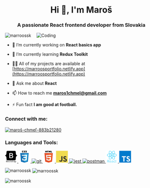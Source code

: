 

<h1 align="center">Hi 👋, I'm Maroš</h1>
<h3 align="center">A passionate React frontend developer from Slovakia</h3>
<img align="right" alt="Coding" width="400" src="https://img.freepik.com/free-vector/coding-concept-illustration_114360-1155.jpg?w=740&t=st=1687978428~exp=1687979028~hmac=5bb58afbd17460c2543db8860b842955376bd09faaac4e31aacc607d6d6ffcc1">

<p align="left"> <img src="https://komarev.com/ghpvc/?username=marroossk&label=Profile%20views&color=0e75b6&style=flat" alt="marroossk" /> </p>

- 🔭 I’m currently working on **React basics app**

- 🌱 I’m currently learning **Redux Toolkit**

- 👨‍💻 All of my projects are available at [https://marroosportfolio.netlify.app](https://marroosportfolio.netlify.app)

- 💬 Ask me about **React**

- 📫 How to reach me **maros1chmel@gmail.com**

- ⚡ Fun fact **I am good at football.**

<h3 align="left">Connect with me:</h3>
<p align="left">
<a href="https://linkedin.com/in/maroš-chmeľ-883b21280" target="blank"><img align="center" src="https://raw.githubusercontent.com/rahuldkjain/github-profile-readme-generator/master/src/images/icons/Social/linked-in-alt.svg" alt="maroš-chmeľ-883b21280" height="30" width="40" /></a>
</p>

<h3 align="left">Languages and Tools:</h3>
<p align="left"> <a href="https://getbootstrap.com" target="_blank" rel="noreferrer"> <img src="https://raw.githubusercontent.com/devicons/devicon/master/icons/bootstrap/bootstrap-plain-wordmark.svg" alt="bootstrap" width="40" height="40"/> </a> <a href="https://www.w3schools.com/css/" target="_blank" rel="noreferrer"> <img src="https://raw.githubusercontent.com/devicons/devicon/master/icons/css3/css3-original-wordmark.svg" alt="css3" width="40" height="40"/> </a> <a href="https://git-scm.com/" target="_blank" rel="noreferrer"> <img src="https://www.vectorlogo.zone/logos/git-scm/git-scm-icon.svg" alt="git" width="40" height="40"/> </a> <a href="https://www.w3.org/html/" target="_blank" rel="noreferrer"> <img src="https://raw.githubusercontent.com/devicons/devicon/master/icons/html5/html5-original-wordmark.svg" alt="html5" width="40" height="40"/> </a> <a href="https://developer.mozilla.org/en-US/docs/Web/JavaScript" target="_blank" rel="noreferrer"> <img src="https://raw.githubusercontent.com/devicons/devicon/master/icons/javascript/javascript-original.svg" alt="javascript" width="40" height="40"/> </a> <a href="https://jestjs.io" target="_blank" rel="noreferrer"> <img src="https://www.vectorlogo.zone/logos/jestjsio/jestjsio-icon.svg" alt="jest" width="40" height="40"/> </a> <a href="https://postman.com" target="_blank" rel="noreferrer"> <img src="https://www.vectorlogo.zone/logos/getpostman/getpostman-icon.svg" alt="postman" width="40" height="40"/> </a> <a href="https://reactjs.org/" target="_blank" rel="noreferrer"> <img src="https://raw.githubusercontent.com/devicons/devicon/master/icons/react/react-original-wordmark.svg" alt="react" width="40" height="40"/> </a> <a href="https://www.typescriptlang.org/" target="_blank" rel="noreferrer"> <img src="https://raw.githubusercontent.com/devicons/devicon/master/icons/typescript/typescript-original.svg" alt="typescript" width="40" height="40"/> </a> </p>

<p><img align="left" src="https://github-readme-stats.vercel.app/api/top-langs?username=marroossk&show_icons=true&locale=en&layout=compact" alt="marroossk" /></p>

<p>&nbsp;<img align="center" src="https://github-readme-stats.vercel.app/api?username=marroossk&show_icons=true&locale=en" alt="marroossk" /></p>

<p><img align="center" src="https://github-readme-streak-stats.herokuapp.com/?user=marroossk&" alt="marroossk" /></p>
